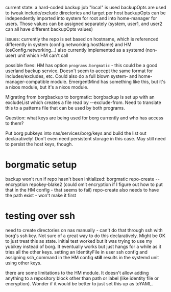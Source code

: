 current state:
a hard-coded backup job "local" is used
backupOpts are used to tweak include/exclude directories and target per host
backupOpts can be independently imported into system for root and into home-manager for users. Those values can be assigned separately (system, user1, and user2 can all have different backupOpts values)

issues:
currently the repo is set based on hostname, which is referenced differently in system (config.networking.hostName) and HM (osConfig.networking...)
also currently implemented as a systemd (non-user) unit which HM can't call

possible fixes:
HM has option `programs.borgmatic` - this could be a good userland backup service. Doesn't seem to accept the same format for includes/excludes, etc.
Could also do a full blown system- and home-manager-compatible module. EmergentMind has something like this, but it's a nixos module, but it's a nixos module.

Migrating from borgbackup to borgmatic:
borgbackup is set up with an excludeList which creates a file read by --exclude-from. Need to translate this to a patterns file that can be used by both programs.

Question: what keys are being used for borg currently and who has access to them?

Put borg pubkeys into nas/services/borg/keys and build the list out declaratively! Don't even need persistent storage in this case. May still need to persist the host keys, though.

# borgmatic setup
backup won't run if repo hasn't been initialized:
borgmatic repo-create --encryption repokey-blake2 (could omit encryption if I figure out how to put that in the HM config - that seems to fail)
repo-create also needs to have the path exist - won't make it first

# testing over ssh
need to create directories on nas manually - can't do that through ssh with borg's ssh key. Not sure of a great way to do this declaratively. Might be OK to just treat this as state.
initial test worked but it was trying to use my yubikey instead of borg. It eventually works but just hangs for a while as it tries all the other keys.
setting an IdentityFile in user ssh config and assigning ssh_command in the HM config **still** results in the systemd unit using other keys.

there are some limitations to the HM module. It doesn't allow adding anything to a repository block other than path or label (like identity file or encryption). Wonder if it would be better to just set this up as toYAML.
